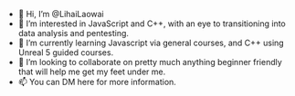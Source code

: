 - 👋 Hi, I’m @LihaiLaowai
- 👀 I’m interested in JavaScript and C++, with an eye to transitioning into data analysis and pentesting.
- 🌱 I’m currently learning Javascript via general courses, and C++ using Unreal 5 guided courses.
- 💞️ I’m looking to collaborate on pretty much anything beginner friendly that will help me get my feet under me.
- 📫 You can DM here for more information.

<!---
LihaiLaowai/LihaiLaowai is a ✨ special ✨ repository because its `README.md` (this file) appears on your GitHub profile.
You can click the Preview link to take a look at your changes.
--->
